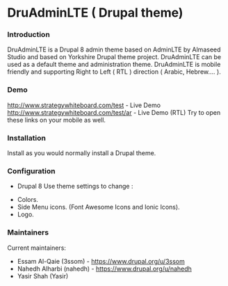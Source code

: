 # DruAdminLTE ( Drupal theme)

### Introduction
DruAdminLTE is a Drupal 8 admin theme based on AdminLTE by Almaseed Studio and based on Yorkshire Drupal theme project. DruAdminLTE can be used as a default theme and administration theme. DruAdminLTE is mobile friendly and supporting Right to Left ( RTL ) direction ( Arabic, Hebrew.... ).

### Demo
http://www.strategywhiteboard.com/test - Live Demo
http://www.strategywhiteboard.com/test/ar - Live Demo (RTL)
Try to open these links on your mobile as well.

### Installation
Install as you would normally install a Drupal theme.

### Configuration
- Drupal 8
Use theme settings to change :
* Colors.
* Side Menu icons. (Font Awesome Icons and Ionic Icons).
* Logo.

### Maintainers
Current maintainers:
* Essam Al-Qaie (3ssom) - https://www.drupal.org/u/3ssom
* Nahedh Alharbi (nahedh) - https://www.drupal.org/u/nahedh
* Yasir Shah (Yasir)
